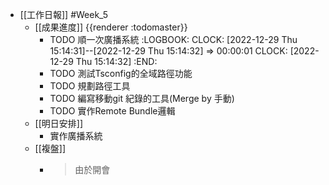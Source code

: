 - [[工作日報]] #Week_5
	- [[成果進度]] {{renderer :todomaster}}
		- TODO 順一次廣播系統
		  :LOGBOOK:
		  CLOCK: [2022-12-29 Thu 15:14:31]--[2022-12-29 Thu 15:14:32] =>  00:00:01
		  CLOCK: [2022-12-29 Thu 15:14:32]
		  :END:
		- TODO  測試Tsconfig的全域路徑功能
		- TODO 規劃路徑工具
		- TODO 編寫移動git 紀錄的工具(Merge by 手動)
		- TODO 實作Remote Bundle邏輯
	- [[明日安排]]
		- 實作廣播系統
	- [[複盤]]
		- > 由於開會